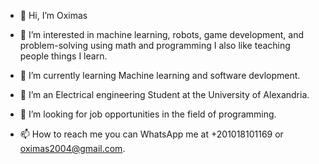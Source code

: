 - 👋 Hi, I’m Oximas
- 👀 I’m interested in machine learning, robots, game development, and problem-solving using math and programming
I also like teaching people things I learn.

- 🌱 I’m currently learning Machine learning and software devlopment.
- 🌱 I’m an Electrical engineering Student at the University of Alexandria.
- 💞️ I’m looking for job opportunities in the field of programming.
- 📫 How to reach me you can WhatsApp me at +201018101169 or oximas2004@gmail.com.

